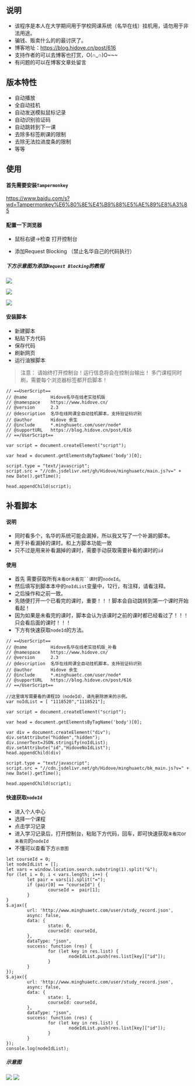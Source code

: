 ## 说明

* 该程序是本人在大学期间用于学校网课系统（名华在线）挂机用，请勿用于非法用途。
* 骗钱、贩卖什么的的最讨厌了。
* 博客地址：<https://blog.hidove.cn/post/616>
* 支持作者的可以去博客也打赏，O(∩_∩)O~~~
* 有问题的可以在博客文章处留言

## 版本特性

* 自动播放
* 全自动挂机
* 自动发送模拟鼠标记录
* 自动识别验证码
* 自动跳转到下一课
* 去除多标签刷课的限制
* 去除无法拉进度条的限制
* 等等

## 使用

#### 首先需要安装`Tampermonkey`

<https://www.baidu.com/s?wd=Tampermonkey%E6%80%8E%E4%B9%88%E5%AE%89%E8%A3%85>

#### 配置一下浏览器

* 鼠标右键->检查  打开控制台

* 添加Request Blocking （禁止名华自己的代码执行）
##### 下方示意图为添加`Request Blocking`的教程

![](https://pic.abcyun.co/image/5e85ec8077c09.jpg)

![](https://pic.abcyun.co/image/5e85ec8077111.jpg)

![](https://pic.abcyun.co/image/5e85ec8076876.jpg)

#### 安装脚本
* 新建脚本
* 粘贴下方代码
* 保存代码
* 刷新网页
* 运行油猴脚本

> 注意： 请始终打开控制台！运行信息将会在控制台输出！
> 多门课程同时刷，需要每个浏览器标签都开启脚本！

```
// ==UserScript==
// @name         Hidove名华在线老实挂机版
// @namespace    https://www.hidove.cn/
// @version      2.3
// @description  名华在线网课全自动挂机脚本，支持验证码识别
// @author       Hidove 余生
// @include      *.minghuaetc.com/user/node*
// @supportURL   https://blog.hidove.cn/post/616
// ==/UserScript==

var script = document.createElement("script");

var head = document.getElementsByTagName('body')[0];

script.type = "text/javascript";
script.src = "//cdn.jsdelivr.net/gh/Hidove/minghuaetc/main.js?v=" + new Date().getTime();

head.appendChild(script);
```

## 补看脚本

#### 说明

* 同时看多个，名华的系统可能会漏掉，所以我又写了一个补漏的脚本。
* 用于补看漏掉的课时。和上方脚本功能一致
* 只不过是用来补看漏掉的课时，需要手动获取需要补看的课时的`id`

#### 使用

* 首先 需要获取所有`未看`or`未看完``课时`的`nodeId`。
* 然后填写到脚本本中的`noIdList`变量中，12行，有注释，请看注释。
* 之后操作和之前一致。
* 先随便打开一个已看完的课时，重要！！！脚本会自动跳转到第一个课时开始看起！
* 因为如果是未看完的课时，脚本会认为该课时之前的课时都已经看过了！！！只会看后面的课时！！！
* 下方有快速获取`nodeId`的方法。

```
// ==UserScript==
// @name         Hidove名华在线老实挂机版_补看
// @namespace    https://www.hidove.cn/
// @version      2.3
// @description  名华在线网课全自动挂机脚本，支持验证码识别
// @author       Hidove 余生
// @include      *.minghuaetc.com/user/node*
// @supportURL   https://blog.hidove.cn/post/616
// ==/UserScript==

//这里填写需要看的课程ID（nodeId），请先删除原来的示例。
var noIdList = [ "1118520","1118521"];

var script = document.createElement("script");

var head = document.getElementsByTagName('body')[0];

var div = document.createElement("div");
div.setAttribute("hidden","hidden");
div.innerText=JSON.stringify(noIdList);
div.setAttribute("id","HidoveNoIdList");
head.appendChild(div)

script.type = "text/javascript";
script.src = "//cdn.jsdelivr.net/gh/Hidove/minghuaetc/bk_main.js?v=" + new Date().getTime();

head.appendChild(script);
```

#### 快速获取`nodeId`

* 进入个人中心
* 选择一个课程
* 点击学习记录
* 进入学习记录后，打开控制台，粘贴下方代码，回车，即可快速获取`未看完`or`未看完`的`nodeId`
* 不懂可以查看下方`示意图`

```
let courseId = 0;
let nodeIdList = [];
let vars = window.location.search.substring(1).split("&");
for (let i = 0; i < vars.length; i++) {
        let pair = vars[i].split("=");
        if (pair[0] == "courseId") {
                courseId =  pair[1];
        }
}
$.ajax({
        url: 'http://www.minghuaetc.com/user/study_record.json',
        async: false,
        data: {
                state: 0,
                courseId: courseId,
        },
        dataType: "json",
        success: function (res) {
                for (let key in res.list) {
                        nodeIdList.push(res.list[key]["id"]);
                }
        }
});
$.ajax({
        url: 'http://www.minghuaetc.com/user/study_record.json',
        async: false,
        data: {
                state: 1,
                courseId: courseId,
        },
        dataType: "json",
        success: function (res) {
                for (let key in res.list) {
                        nodeIdList.push(res.list[key]["id"]);
                }
        }
});
console.log(nodeIdList);
```
##### 示意图
![](https://pic.abcyun.co/image/5e8c364232d52.jpg)
![](https://pic.abcyun.co/image/5e8c36425104a.jpg)